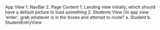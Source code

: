 App View
	1. NavBar
	2. Page Content
		1. Landing view initially, which should have a default picture to load something
		2. Students View On app view 'enter', grab whatever is in the boxes and attempt to route? 
			a. Student
			b. StudentEntryView
